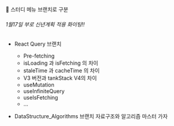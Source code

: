🌈 스터디 메뉴 브랜치로 구분

###### 1월17일 부로 신년계획 적용 화이팅!!

- React Query 브랜치

  - Pre-fetching
  - isLoading 과 isFetching 의 차이
  - staleTime 과 cacheTime 의 차이
  - V3 버전과 tankStack V4의 차이
  - useMutation
  - useInfiniteQuery
  - useIsFetching
  - ...

- DataStructure_Algorithms 브랜치
  자료구조와 알고리즘 마스터 가자
